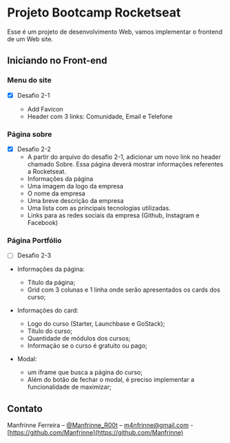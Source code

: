 
# Projeto Bootcamp Rocketseat

Esse é um projeto de desenvolvimento Web, vamos implementar o frontend de um Web site.

## Iniciando no Front-end

### Menu do site

- [x] Desafio 2-1

  - Add Favicon
  - Header com 3 links: Comunidade, Email e Telefone

### Página sobre

- [x] Desafio 2-2
  - A partir do arquivo do desafio 2-1, adicionar um novo link no header chamado Sobre. Essa página deverá mostrar informações referentes a Rocketseat.
  - Informações da página
  - Uma imagem da logo da empresa
  - O nome da empresa
  - Uma breve descrição da empresa
  - Uma lista com as principais tecnologias utilizadas.
  - Links para as redes sociais da empresa (Github, Instagram e Facebook)

### Página Portfólio

- [ ] Desafio 2-3

- Informações da página:
  - Título da página;
  - Grid com 3 colunas e 1 linha onde serão apresentados os cards dos curso;

- Informações do card:
  - Logo do curso (Starter, Launchbase e GoStack);
  - Título do curso;
  - Quantidade de módulos dos cursos;
  - Informação se o curso é gratuito ou pago;

- Modal:
  - um iframe que busca a página do curso;
  - Além do botão de fechar o modal, é preciso implementar a funcionalidade de maximizar;
  
## Contato

Manfrinne Ferreira – [@Manfrinne_R00t](https://twitter.com/Manfrinne_R00t) – m4nfrinne@gmail.com - [https://github.com/Manfrinne](https://github.com/Manfrinne)
